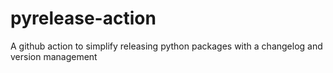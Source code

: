 # pyrelease-action
A github action to simplify releasing python packages with a changelog and version management
